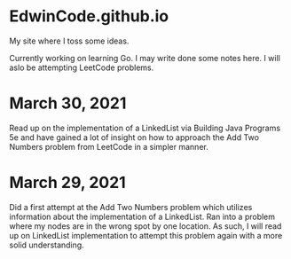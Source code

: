 # EdwinCode.github.io
My site where I toss some ideas.

Currently working on learning Go. I may write done some notes here.
I will aslo be attempting LeetCode problems.

# March 30, 2021

Read up on the implementation of a LinkedList via Building Java Programs 5e and have gained a lot of insight on how to approach the Add Two Numbers problem from LeetCode in a simpler manner.

# March 29, 2021

Did a first attempt at the Add Two Numbers problem which utilizes information about the implementation of a LinkedList. Ran into a problem where my nodes are in the wrong spot by one location. As such, I will read up on LinkedList implementation to attempt this problem again with a more solid understanding.
